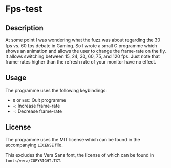 Fps-test
========


## Description ##

At some point I was wondering what the fuzz was about regarding the 30 fps vs.
60 fps debate in Gaming.  So I wrote a small C programme which shows an
animation and allows the user to change the frame-rate on the fly.  It allows
switching between 15, 24, 30, 60, 75, and 120 fps.  Just note that frame-rates
higher than the refresh rate of your monitor have no effect.


## Usage ##

The programme uses the following keybindings:

 * `Q` or `ESC`: Quit programme
 * `+`: Increase frame-rate
 * `-`: Decrease frame-rate


## License ##

The programme uses the MIT license which can be found in the accompanying
`LICENSE` file.

This excludes the Vera Sans font, the license of which can be found in
`fonts/vera/COPYRIGHT.TXT`.

